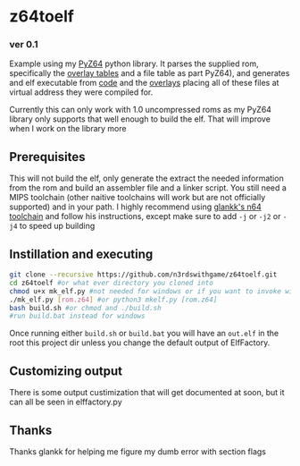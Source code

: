 # z64toelf
### ver 0.1
Example using my [PyZ64](https://github.com/n3rdswithgame/PyZ64) python library. It parses the supplied rom, specifically the [overlay tables](https://wiki.cloudmodding.com/oot/Overlay_Tables) and a file table as part PyZ64), and generates and elf executable from [code](https://wiki.cloudmodding.com/oot/Code_(File)) and the [overlays](https://wiki.cloudmodding.com/oot/Overlays) placing all of these files at virtual address they were compiled for.

Currently this can only work with 1.0 uncompressed roms as my PyZ64 library only supports that well enough to build the elf. That will improve when I work on the library more

## Prerequisites
This will not build the elf, only generate the extract the needed information from the rom and build an assembler file and a linker script. You still need a MIPS toolchain (other naitive toolchains will work but are not officially supported) and in your path. I highly recommend using [glankk's n64 toolchain](https://github.com/glankk/n64) and follow his instructions, except make sure to add `-j` or `-j2` or `-j4` to speed up building

## Instillation and executing
```bash
git clone --recursive https://github.com/n3rdswithgame/z64toelf.git
cd z64toelf #or what ever directory you cloned into
chmod u+x mk_elf.py #not needed for windows or if you want to invoke with python
./mk_elf.py [rom.z64] #or python3 mkelf.py [rom.z64]
bash build.sh #or chmod and ./build.sh
#run build.bat instead for windows
```
Once running either `build.sh` or `build.bat` you will have an `out.elf` in the root this project dir unless you change the default output of ElfFactory.

## Customizing output

There is some output custimization that will get documented at soon, but it can all be seen in elffactory.py

## Thanks
Thanks glankk for helping me figure my dumb error with section flags